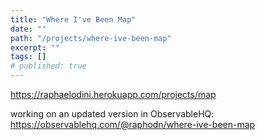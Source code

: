 ```yaml
---
title: "Where I've Been Map"
date: ""
path: "/projects/where-ive-been-map"
excerpt: ""
tags: []
# published: true
---
```


https://raphaelodini.herokuapp.com/projects/map

working on an updated version in ObservableHQ: https://observablehq.com/@raphodn/where-ive-been-map
